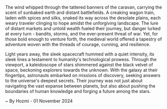 
The wind whipped through the tattered banners of the caravan, carrying the scent of sunbaked earth and distant battlefields.  A creaking wagon train, laden with spices and silks, snaked its way across the desolate plains, each weary traveler clinging to hope amidst the unforgiving landscape.  The lure of distant markets and untold wealth fueled their journey, but danger lurked at every turn - bandits, storms, and the ever-present threat of war.  Yet, for those bold enough to venture forth, the medieval world offered a tapestry of adventure woven with the threads of courage, cunning, and resilience.

Light years away, the sleek spacecraft hummed with a quiet intensity, its sleek lines a testament to humanity's technological prowess.  Through the viewport, a kaleidoscope of stars shimmered against the black velvet of space, beckoning explorers towards the unknown.  With the galaxy at their fingertips, astronauts embarked on missions of discovery, seeking answers to the universe's deepest secrets.  Their journey was not just about navigating the vast expanse between planets, but also about pushing the boundaries of human knowledge and forging a future among the stars. 

~ By Hozmi - 01 November 2024
